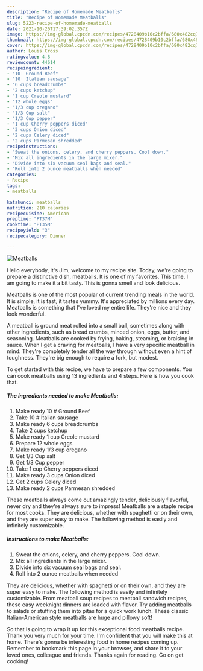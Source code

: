 ```yaml
---
description: "Recipe of Homemade Meatballs"
title: "Recipe of Homemade Meatballs"
slug: 5223-recipe-of-homemade-meatballs
date: 2021-10-26T17:39:02.357Z
image: https://img-global.cpcdn.com/recipes/4728409b10c2bffa/680x482cq70/meatballs-recipe-main-photo.jpg
thumbnail: https://img-global.cpcdn.com/recipes/4728409b10c2bffa/680x482cq70/meatballs-recipe-main-photo.jpg
cover: https://img-global.cpcdn.com/recipes/4728409b10c2bffa/680x482cq70/meatballs-recipe-main-photo.jpg
author: Louis Cross
ratingvalue: 4.8
reviewcount: 44614
recipeingredient:
- "10  Ground Beef"
- "10  Italian sausage"
- "6 cups breadcrumbs"
- "2 cups ketchup"
- "1 cup Creole mustard"
- "12 whole eggs"
- "1/3 cup oregano"
- "1/3 Cup salt"
- "1/3 Cup pepper"
- "1 cup Cherry peppers diced"
- "3 cups Onion diced"
- "2 cups Celery diced"
- "2 cups Parmesan shredded"
recipeinstructions:
- "Sweat the onions, celery, and cherry peppers. Cool down."
- "Mix all ingredients in the large mixer."
- "Divide into six vacuum seal bags and seal."
- "Roll into 2 ounce meatballs when needed"
categories:
- Recipe
tags:
- meatballs

katakunci: meatballs 
nutrition: 210 calories
recipecuisine: American
preptime: "PT37M"
cooktime: "PT35M"
recipeyield: "3"
recipecategory: Dinner

---
```



![Meatballs](https://img-global.cpcdn.com/recipes/4728409b10c2bffa/680x482cq70/meatballs-recipe-main-photo.jpg)

Hello everybody, it's Jim, welcome to my recipe site. Today, we're going to prepare a distinctive dish, meatballs. It is one of my favorites. This time, I am going to make it a bit tasty. This is gonna smell and look delicious.

Meatballs is one of the most popular of current trending meals in the world. It is simple, it is fast, it tastes yummy. It's appreciated by millions every day. Meatballs is something that I've loved my entire life. They're nice and they look wonderful.

A meatball is ground meat rolled into a small ball, sometimes along with other ingredients, such as bread crumbs, minced onion, eggs, butter, and seasoning. Meatballs are cooked by frying, baking, steaming, or braising in sauce. When I get a craving for meatballs, I have a very specific meatball in mind: They&#39;re completely tender all the way through without even a hint of toughness. They&#39;re big enough to require a fork, but modest.


To get started with this recipe, we have to prepare a few components. You can cook meatballs using 13 ingredients and 4 steps. Here is how you cook that.

<!--inarticleads1-->

##### The ingredients needed to make Meatballs:

1. Make ready 10 # Ground Beef
1. Take 10 # Italian sausage
1. Make ready 6 cups breadcrumbs
1. Take 2 cups ketchup
1. Make ready 1 cup Creole mustard
1. Prepare 12 whole eggs
1. Make ready 1/3 cup oregano
1. Get 1/3 Cup salt
1. Get 1/3 Cup pepper
1. Take 1 cup Cherry peppers diced
1. Make ready 3 cups Onion diced
1. Get 2 cups Celery diced
1. Make ready 2 cups Parmesan shredded


These meatballs always come out amazingly tender, deliciously flavorful, never dry and they&#39;re always sure to impress! Meatballs are a staple recipe for most cooks. They are delicious, whether with spaghetti or on their own, and they are super easy to make. The following method is easily and infinitely customizable. 

<!--inarticleads2-->

##### Instructions to make Meatballs:

1. Sweat the onions, celery, and cherry peppers. Cool down.
1. Mix all ingredients in the large mixer.
1. Divide into six vacuum seal bags and seal.
1. Roll into 2 ounce meatballs when needed


They are delicious, whether with spaghetti or on their own, and they are super easy to make. The following method is easily and infinitely customizable. From meatball soup recipes to meatball sandwich recipes, these easy weeknight dinners are loaded with flavor. Try adding meatballs to salads or stuffing them into pitas for a quick work lunch. These classic Italian-American style meatballs are huge and pillowy soft! 

So that is going to wrap it up for this exceptional food meatballs recipe. Thank you very much for your time. I'm confident that you will make this at home. There's gonna be interesting food in home recipes coming up. Remember to bookmark this page in your browser, and share it to your loved ones, colleague and friends. Thanks again for reading. Go on get cooking!
